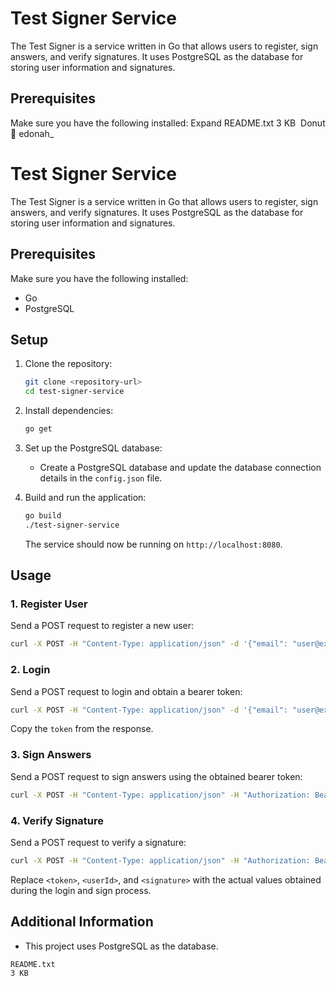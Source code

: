 # Test Signer Service

The Test Signer is a service written in Go that allows users to register, sign answers, and verify signatures. It uses PostgreSQL as the database for storing user information and signatures.

## Prerequisites
Make sure you have the following installed:
Expand
README.txt
3 KB
﻿
Donut🍩
edonah_
# Test Signer Service

The Test Signer is a service written in Go that allows users to register, sign answers, and verify signatures. It uses PostgreSQL as the database for storing user information and signatures.

## Prerequisites
Make sure you have the following installed:

- Go
- PostgreSQL

## Setup

1. Clone the repository:

   ```bash
   git clone <repository-url>
   cd test-signer-service
   ```

2. Install dependencies:

   ```bash
   go get
   ```

3. Set up the PostgreSQL database:

   - Create a PostgreSQL database and update the database connection details in the `config.json` file.

4. Build and run the application:

   ```bash
   go build
   ./test-signer-service
   ```

   The service should now be running on `http://localhost:8080`.

## Usage

### 1. Register User

Send a POST request to register a new user:

```bash
curl -X POST -H "Content-Type: application/json" -d '{"email": "user@example.com", "password": "password123"}' http://localhost:3000/register
```

### 2. Login

Send a POST request to login and obtain a bearer token:

```bash
curl -X POST -H "Content-Type: application/json" -d '{"email": "user@example.com", "password": "password123"}' http://localhost:3000/login
```
Copy the `token` from the response.

### 3. Sign Answers

Send a POST request to sign answers using the obtained bearer token:

```bash
curl -X POST -H "Content-Type: application/json" -H "Authorization: Bearer <token>" -d '{"answers": [{"question": "Q1", "answer": "A1"}, {"question": "Q2", "answer": "A2"}]}' http://localhost:3000/sign-answers
```

### 4. Verify Signature

Send a POST request to verify a signature:

```bash
curl -X POST -H "Content-Type: application/json" -H "Authorization: Bearer <token>" -d '{"userId": <userId>, "signature": "<signature>"}' http://localhost:3000/verify-signature
```

Replace `<token>`, `<userId>`, and `<signature>` with the actual values obtained during the login and sign process.

## Additional Information

- This project uses PostgreSQL as the database.
```
README.txt
3 KB